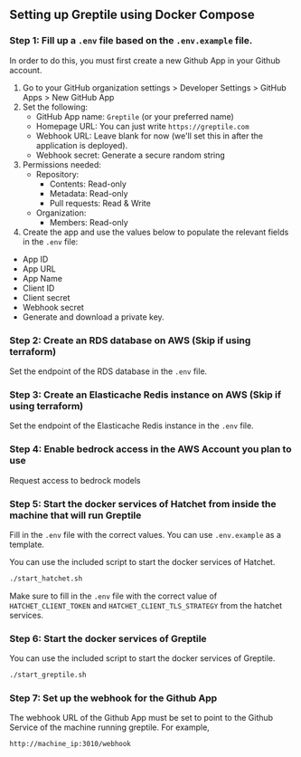 ## Setting up Greptile using Docker Compose

### Step 1: Fill up a `.env` file based on the `.env.example` file. 
In order to do this, you must first create a new Github App in your Github account. 

1. Go to your GitHub organization settings > Developer Settings > GitHub Apps > New GitHub App
2. Set the following:
    - GitHub App name: `Greptile` (or your preferred name)
    - Homepage URL: You can just write `https://greptile.com`
    - Webhook URL: Leave blank for now (we'll set this in after the application is deployed).
    - Webhook secret: Generate a secure random string
3. Permissions needed:
    - Repository:
      - Contents: Read-only
      - Metadata: Read-only
      - Pull requests: Read & Write
    - Organization:
      - Members: Read-only
4. Create the app and use the values below to populate the relevant fields in the `.env` file:
  - App ID 
  - App URL 
  - App Name 
  - Client ID
  - Client secret
  - Webhook secret
  - Generate and download a private key.

### Step 2: Create an RDS database on AWS (Skip if using terraform)
Set the endpoint of the RDS database in the `.env` file.

### Step 3: Create an Elasticache Redis instance on AWS (Skip if using terraform)
Set the endpoint of the Elasticache Redis instance in the `.env` file.

### Step 4: Enable bedrock access in the AWS Account you plan to use
Request access to bedrock models

### Step 5: Start the docker services of Hatchet from inside the machine that will run Greptile
Fill in the `.env` file with the correct values. You can use `.env.example` as a template.

You can use the included script to start the docker services of Hatchet.
```sh
./start_hatchet.sh
```
Make sure to fill in the `.env` file with the correct value of `HATCHET_CLIENT_TOKEN` and `HATCHET_CLIENT_TLS_STRATEGY` from the hatchet services.

### Step 6: Start the docker services of Greptile
You can use the included script to start the docker services of Greptile.
```sh
./start_greptile.sh
```

### Step 7: Set up the webhook for the Github App
The webhook URL of the Github App must be set to point to the Github Service of the machine running greptile. 
For example, 
```sh
http://machine_ip:3010/webhook
```
